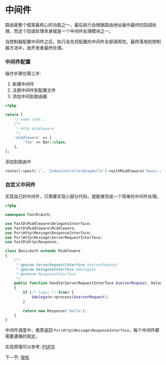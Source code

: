 # 中间件

路由是整个框架最核心的功能之一，最后执行会根据路由地址操作最终的回调处理，而这个回调处理本身就是一个中间件处理模块之一。

当控制器配置中间件之后，执行会先将配置的中间件全部调用完，最终落地到控制器方法中，由开发者最终处理。

### 中间件配置

操作步骤仅需三步:

1. 新建中间件
2. 注册中间件到配置文件
3. 添加中间到路由器

```php
<?php

return [
    // some code...
    /**
     * Http middleware
     */
    'middleware' => [
        'foo' => Bar::class,
    ],
];
```

添加到路由中

```php
route()->post('/', 'IndexController@sayHello')->withMiddleware('basic.auth');
```

### 自定义中间件

实现自己的中间件，只需要实现小部分代码，就能够完成一个简单的中间件处理。

```php
<?php

namespace FastD\Auth;

use FastD\Middleware\DelegateInterface;
use FastD\Middleware\Middleware;
use Psr\Http\Message\ResponseInterface;
use Psr\Http\Message\ServerRequestInterface;
use FastD\Http\Response;

class BasicAuth extends Middleware
{
    /**
     * @param ServerRequestInterface $serverRequest
     * @param DelegateInterface $delegate
     * @return ResponseInterface
     */
    public function handle(ServerRequestInterface $serverRequest, DelegateInterface $delegate)
    {
        if (/* logic */ true) {
            $delegate->process($serverRequest);
        }
        
        return new Response('hello');
    }
}
```

中间件调度中，推荐返回 `Psr\Http\Message\ResponseInterface`，每个中间件都需要遵循的规定。

实现原理可以参考: [PSR15](https://github.com/php-fig/fig-standards/blob/master/proposed/http-middleware)

下一节: [授权](zh-cn/3.2/basic/2-6-authorization.md)

